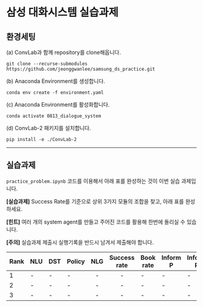 # 삼성 대화시스템 실습과제

## 환경세팅

(a) ConvLab과 함께 repository를 clone해옵니다.
```
git clone --recurse-submodules https://github.com/jeonggwanlee/samsung_ds_practice.git
```
(b) Anaconda Environment를 생성합니다.
```
conda env create -f environment.yaml
```
(c) Anaconda Environment를 활성화합니다.
```
conda activate 0813_dialogue_system 
```
(d) ConvLab-2 패키지를 설치합니다.
```
pip install -e ./ConvLab-2
```

-----------
## 실습과제

`practice_problem.ipynb` 코드를 이용해서 아래 표를 완성하는 것이 이번 실습 과제입니다.

**\[실습과제]** Success Rate를 기준으로 상위 3가지 모듈의 조합을 찾고, 아래 표를 완성하세요.

**\[힌트]** 여러 개의 system agent를 만들고 주어진 코드를 활용해 한번에 돌리실 수 있습니다.

**\[주의]**  실습과제 제출시 실행기록을 반드시 남겨서 제출해야 합니다.

Rank      | NLU       | DST       | Policy    | NLG          | Success rate | Book rate | Inform P | Inform R | Inform F1 | Turn(succ/all) |
--------- | --------- | --------- | --------- | :----------: | :----------: | --------- | -------- | --------- | -------- | -------------- |
1         | -         | -         | -         | -            | -            | -         | -        | -         | -        | -              |
2         | -         | -         | -         | -            | -            | -         | -        | -         | -        | -              |
3         | -         | -         | -         | -            | -            | -         | -        | -         | -        | -              |

